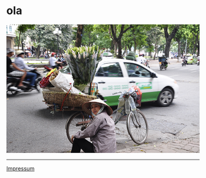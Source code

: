 # ola

<a href="vietnam">
  <img src="images/galleries/vietnam/Vietnam-Portfolio-02.jpg">
</a>

---

[Impressum](impressum)
